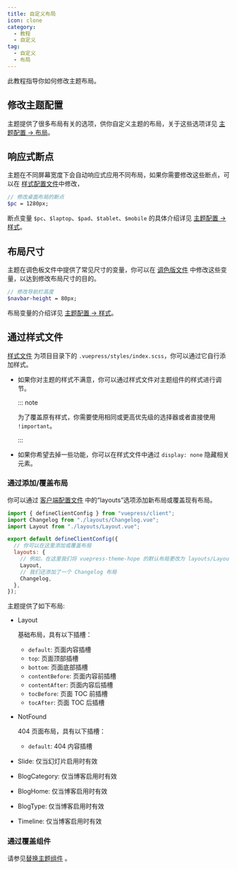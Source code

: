 ```yaml
---
title: 自定义布局
icon: clone
category:
  - 教程
  - 自定义
tag:
  - 自定义
  - 布局
---
```


此教程指导你如何修改主题布局。

<!-- more -->

## 修改主题配置

主题提供了很多布局有关的选项，供你自定义主题的布局，关于这些选项详见 [主题配置 → 布局](../../config/theme/layout.md)。

## 响应式断点

主题在不同屏幕宽度下会自动响应式应用不同布局，如果你需要修改这些断点，可以在 [样式配置文件](../../config/style.md#configscss)中修改，

```scss title=".vuepress/styles/config.scss"
// 修改桌面布局的断点
$pc = 1280px;
```

断点变量 `$pc`、`$laptop`、`$pad`、`$tablet`、`$mobile` 的具体介绍详见 [主题配置 → 样式](../../config/style.md#configscss)。

## 布局尺寸

主题在调色板文件中提供了常见尺寸的变量，你可以在 [调色版文件](../../config/style.md#palettescss) 中修改这些变量，以达到修改布局尺寸的目的。

```scss title=".vuepress/styles/palette.scss"
// 修改导航栏高度
$navbar-height = 80px;
```

布局变量的介绍详见 [主题配置 → 样式](../../config/style.md#palettescss)。

## 通过样式文件

[样式文件](../../config/style.md#indexscss) 为项目目录下的 `.vuepress/styles/index.scss`，你可以通过它自行添加样式。

- 如果你对主题的样式不满意，你可以通过样式文件对主题组件的样式进行调节。

  ::: note

  为了覆盖原有样式，你需要使用相同或更高优先级的选择器或者直接使用 `!important`。

  :::

- 如果你希望去掉一些功能，你可以在样式文件中通过 `display: none` 隐藏相关元素。

### 通过添加/覆盖布局

你可以通过 [客户端配置文件](../../cookbook/vuepress/config.md#客户端配置文件) 中的“layouts”选项添加新布局或覆盖现有布局。

<!-- #region layout -->

```js title=".vuepress/client.js"
import { defineClientConfig } from "vuepress/client";
import Changelog from "./layouts/Changelog.vue";
import Layout from "./layouts/Layout.vue";

export default defineClientConfig({
  // 你可以在这里添加或覆盖布局
  layouts: {
    // 例如，在这里我们将 vuepress-theme-hope 的默认布局更改为 layouts/Layout.vue
    Layout,
    // 我们还添加了一个 Changelog 布局
    Changelog,
  },
});
```

<!-- #endregion layout -->

主题提供了如下布局:

- Layout

  基础布局，具有以下插槽：

  - `default`: 页面内容插槽
  - `top`: 页面顶部插槽
  - `bottom`: 页面底部插槽
  - `contentBefore`: 页面内容前插槽
  - `contentAfter`: 页面内容后插槽
  - `tocBefore`: 页面 TOC 前插槽
  - `tocAfter`: 页面 TOC 后插槽

- NotFound

  404 页面布局，具有以下插槽：

  - `default`: 404 内容插槽

- Slide: 仅当幻灯片启用时有效
- BlogCategory: 仅当博客启用时有效
- BlogHome: 仅当博客启用时有效
- BlogType: 仅当博客启用时有效
- Timeline: 仅当博客启用时有效

### 通过覆盖组件

请参见[替换主题组件](../advanced/replace.md) 。
